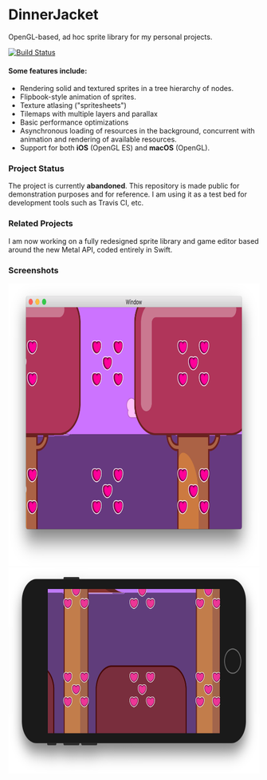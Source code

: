 # DinnerJacket

OpenGL-based, ad hoc sprite library for my personal projects.

[![Build Status](https://travis-ci.com/nicolas-miari/DinnerJacket.svg?branch=master)](https://travis-ci.com/nicolas-miari/DinnerJacket)

#### Some features include:
- Rendering solid and textured sprites in a tree hierarchy of nodes.
- Flipbook-style animation of sprites.
- Texture atlasing ("spritesheets")
- Tilemaps with multiple layers and parallax
- Basic performance optimizations
- Asynchronous loading of resources in the background, concurrent with animation and
rendering of available resources.
- Support for both **iOS** (OpenGL ES) and **macOS** (OpenGL).

### Project Status
The project is currently **abandoned**. This repository is made public for demonstration
purposes and for reference. I am using it as a test bed for development tools such as Travis CI, etc.

### Related Projects
I am now working on a fully redesigned sprite library
and game editor based around the new Metal API, coded entirely in Swift.


### Screenshots
<img src="./Img/DemoApp_macOS@2x.png" width="748pt" height="566pt">
<img src="./Img/DemoApp_iOS@2x.png" width="748pt" height="412pt">
